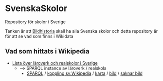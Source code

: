 # SvenskaSkolor
Repository för skolor i Sverige 

Tanken är att [Bildhistoria](https://blogg.bildhistoria.se/) skall ha alla Svenska skolor och detta repository är för att se vad som finns i Wikidata 

## Vad som hittats i Wikipedia

* [Lista över läroverk och realskolor i Sverige](https://sv.wikipedia.org/wiki/Lista_%C3%B6ver_l%C3%A4roverk_och_realskolor_i_Sverige) 
   * --> SPARQL instance av läroverk / realskola 
      * [SPARQL](https://w.wiki/58nT) / [koppling sv:Wikipedia](https://w.wiki/58nb) / [karta](https://w.wiki/58nj) / [bild](https://w.wiki/58nm) / [saknar bild](https://w.wiki/58ni)
